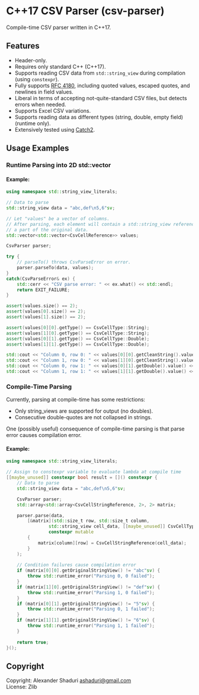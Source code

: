 # C++17 CSV Parser (csv-parser)
Compile-time CSV parser written in C++17.

## Features
- Header-only.
- Requires only standard C++ (C++17).
- Supports reading CSV data from `std::string_view` during compilation (using `constexpr`).
- Fully supports [RFC 4180](https://www.ietf.org/rfc/rfc4180.txt), including quoted values, escaped quotes, and newlines in field values.
- Liberal in terms of accepting not-quite-standard CSV files, but detects errors when needed.
- Supports Excel CSV variations.
- Supports reading data as different types (string, double, empty field) (runtime only).
- Extensively tested using [Catch2](https://github.com/catchorg/Catch2).

## Usage Examples

### Runtime Parsing into 2D std::vector

#### Example:

``` C++
using namespace std::string_view_literals;

// Data to parse
std::string_view data = "abc,def\n5,6"sv;

// Let "values" be a vector of columns.
// After parsing, each element will contain a std::string_view referencing
// a part of the original data.
std::vector<std::vector<CsvCellReference>> values;

CsvParser parser;

try {
    // parseTo() throws CsvParseError on error.
    parser.parseTo(data, values);
}
catch(CsvParseError& ex) {
    std::cerr << "CSV parse error: " << ex.what() << std::endl;
    return EXIT_FAILURE;
}

assert(values.size() == 2);
assert(values[0].size() == 2);
assert(values[1].size() == 2);

assert(values[0][0].getType() == CsvCellType::String);
assert(values[1][0].getType() == CsvCellType::String);
assert(values[0][1].getType() == CsvCellType::Double);
assert(values[1][1].getType() == CsvCellType::Double);

std::cout << "Column 0, row 0: " << values[0][0].getCleanString().value() << std::endl;  // abc
std::cout << "Column 1, row 0: " << values[1][0].getCleanString().value() << std::endl;  // def
std::cout << "Column 0, row 1: " << values[0][1].getDouble().value() << std::endl;  // 5
std::cout << "Column 1, row 1: " << values[1][1].getDouble().value() << std::endl;  // 6
```

### Compile-Time Parsing

Currently, parsing at compile-time has some restrictions:
- Only string_views are supported for output (no doubles).
- Consecutive double-quotes are not collapsed in strings.

One (possibly useful) consequence of compile-time parsing is that parse error causes compilation error. 

#### Example:
``` C++
using namespace std::string_view_literals;

// Assign to constexpr variable to evaluate lambda at compile time
[[maybe_unused]] constexpr bool result = []() constexpr {
    // Data to parse
    std::string_view data = "abc,def\n5,6"sv;

    CsvParser parser;
    std::array<std::array<CsvCellStringReference, 2>, 2> matrix;

    parser.parse(data,
        [&matrix](std::size_t row, std::size_t column,
                std::string_view cell_data, [[maybe_unused]] CsvCellTypeHint hint)
                constexpr mutable
        {
            matrix[column][row] = CsvCellStringReference(cell_data);
        }
    );
    
    // Condition failures cause compilation error
    if (matrix[0][0].getOriginalStringView() != "abc"sv) {
        throw std::runtime_error("Parsing 0, 0 failed");
    }
    if (matrix[1][0].getOriginalStringView() != "def"sv) {
        throw std::runtime_error("Parsing 1, 0 failed");
    }
    if (matrix[0][1].getOriginalStringView() != "5"sv) {
        throw std::runtime_error("Parsing 0, 1 failed");
    }
    if (matrix[1][1].getOriginalStringView() != "6"sv) {
        throw std::runtime_error("Parsing 1, 1 failed");
    }
    
    return true;
}();
```


## Copyright

Copyright: Alexander Shaduri <ashaduri@gmail.com>   
License: Zlib
